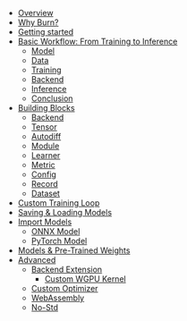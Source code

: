 - [Overview](./overview.md)
- [Why Burn?](./motivation.md)
- [Getting started](./getting-started.md)
- [Basic Workflow: From Training to Inference](./basic-workflow/README.md)
  - [Model](./basic-workflow/model.md)
  - [Data](./basic-workflow/data.md)
  - [Training](./basic-workflow/training.md)
  - [Backend](./basic-workflow/backend.md)
  - [Inference](./basic-workflow/inference.md)
  - [Conclusion](./basic-workflow/conclusion.md)
- [Building Blocks](./building-blocks/README.md)
  - [Backend](./building-blocks/backend.md)
  - [Tensor](./building-blocks/tensor.md)
  - [Autodiff](./building-blocks/autodiff.md)
  - [Module](./building-blocks/module.md)
  - [Learner](./building-blocks/learner.md)
  - [Metric](./building-blocks/metric.md)
  - [Config](./building-blocks/config.md)
  - [Record](./building-blocks/record.md)
  - [Dataset](./building-blocks/dataset.md)
- [Custom Training Loop](./custom-training-loop.md)
- [Saving & Loading Models](./saving-and-loading.md)
- [Import Models](./import/README.md)
  - [ONNX Model](./import/onnx-model.md)
  - [PyTorch Model](./import/pytorch-model.md)
- [Models & Pre-Trained Weights](./models-and-pretrained-weights.md)
- [Advanced](./advanced/README.md)
  - [Backend Extension](./advanced/backend-extension/README.md)
    - [Custom WGPU Kernel](./advanced/backend-extension/custom-wgpu-kernel.md)
  - [Custom Optimizer]()
  - [WebAssembly]()
  - [No-Std]()
